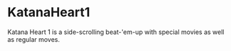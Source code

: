 # KatanaHeart1
Katana Heart 1 is a side-scrolling beat-'em-up with special movies as well as regular moves.
